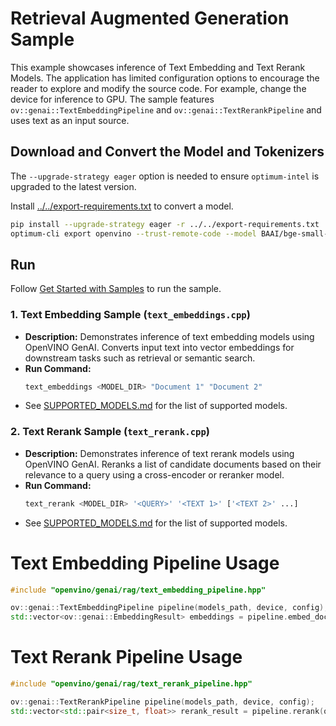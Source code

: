 # Retrieval Augmented Generation Sample

This example showcases inference of Text Embedding and Text Rerank Models. The application has limited configuration options to encourage the reader to explore and modify the source code. For example, change the device for inference to GPU. The sample features `ov::genai::TextEmbeddingPipeline` and `ov::genai::TextRerankPipeline` and uses text as an input source.

## Download and Convert the Model and Tokenizers

The `--upgrade-strategy eager` option is needed to ensure `optimum-intel` is upgraded to the latest version.

Install [../../export-requirements.txt](../../export-requirements.txt) to convert a model.

```sh
pip install --upgrade-strategy eager -r ../../export-requirements.txt
optimum-cli export openvino --trust-remote-code --model BAAI/bge-small-en-v1.5 BAAI/bge-small-en-v1.5
```

## Run

Follow [Get Started with Samples](https://docs.openvino.ai/2025/get-started/learn-openvino/openvino-samples/get-started-demos.html) to run the sample.

### 1. Text Embedding Sample (`text_embeddings.cpp`)
- **Description:**
  Demonstrates inference of text embedding models using OpenVINO GenAI. Converts input text into vector embeddings for downstream tasks such as retrieval or semantic search.
- **Run Command:**
  ```sh
  text_embeddings <MODEL_DIR> "Document 1" "Document 2"
  ```
- See [SUPPORTED_MODELS.md](../../../SUPPORTED_MODELS.md#text-embeddings-models) for the list of supported models.

### 2. Text Rerank Sample (`text_rerank.cpp`)
- **Description:**
  Demonstrates inference of text rerank models using OpenVINO GenAI. Reranks a list of candidate documents based on their relevance to a query using a cross-encoder or reranker model.
- **Run Command:**
  ```sh
  text_rerank <MODEL_DIR> '<QUERY>' '<TEXT 1>' ['<TEXT 2>' ...]
  ```
- See [SUPPORTED_MODELS.md](../../../SUPPORTED_MODELS.md#text-rerank-models) for the list of supported models.

# Text Embedding Pipeline Usage

```c++
#include "openvino/genai/rag/text_embedding_pipeline.hpp"

ov::genai::TextEmbeddingPipeline pipeline(models_path, device, config);
std::vector<ov::genai::EmbeddingResult> embeddings = pipeline.embed_documents(documents);
```

# Text Rerank Pipeline Usage

```c++
#include "openvino/genai/rag/text_rerank_pipeline.hpp"

ov::genai::TextRerankPipeline pipeline(models_path, device, config);
std::vector<std::pair<size_t, float>> rerank_result = pipeline.rerank(query, documents);
```
